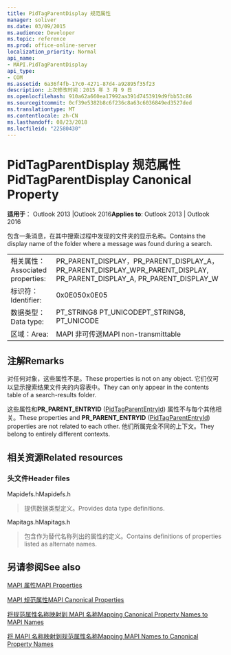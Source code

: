 ```yaml
---
title: PidTagParentDisplay 规范属性
manager: soliver
ms.date: 03/09/2015
ms.audience: Developer
ms.topic: reference
ms.prod: office-online-server
localization_priority: Normal
api_name:
- MAPI.PidTagParentDisplay
api_type:
- COM
ms.assetid: 6a36f4fb-17c0-4271-87d4-a92895f35f23
description: 上次修改时间：2015 年 3 月 9 日
ms.openlocfilehash: 910a62a660ea17992aa391d7453919d9fbb53c86
ms.sourcegitcommit: 0cf39e5382b8c6f236c8a63c6036849ed3527ded
ms.translationtype: MT
ms.contentlocale: zh-CN
ms.lasthandoff: 08/23/2018
ms.locfileid: "22580430"
---
```

# <a name="pidtagparentdisplay-canonical-property"></a><span data-ttu-id="2002f-103">PidTagParentDisplay 规范属性</span><span class="sxs-lookup"><span data-stu-id="2002f-103">PidTagParentDisplay Canonical Property</span></span>

  
  
<span data-ttu-id="2002f-104">**适用于**： Outlook 2013 |Outlook 2016</span><span class="sxs-lookup"><span data-stu-id="2002f-104">**Applies to**: Outlook 2013 | Outlook 2016</span></span> 
  
<span data-ttu-id="2002f-105">包含一条消息，在其中搜索过程中发现的文件夹的显示名称。</span><span class="sxs-lookup"><span data-stu-id="2002f-105">Contains the display name of the folder where a message was found during a search.</span></span>
  
|||
|:-----|:-----|
|<span data-ttu-id="2002f-106">相关属性：</span><span class="sxs-lookup"><span data-stu-id="2002f-106">Associated properties:</span></span>  <br/> |<span data-ttu-id="2002f-107">PR_PARENT_DISPLAY，PR_PARENT_DISPLAY_A，PR_PARENT_DISPLAY_W</span><span class="sxs-lookup"><span data-stu-id="2002f-107">PR_PARENT_DISPLAY, PR_PARENT_DISPLAY_A, PR_PARENT_DISPLAY_W</span></span>  <br/> |
|<span data-ttu-id="2002f-108">标识符：</span><span class="sxs-lookup"><span data-stu-id="2002f-108">Identifier:</span></span>  <br/> |<span data-ttu-id="2002f-109">0x0E05</span><span class="sxs-lookup"><span data-stu-id="2002f-109">0x0E05</span></span>  <br/> |
|<span data-ttu-id="2002f-110">数据类型：</span><span class="sxs-lookup"><span data-stu-id="2002f-110">Data type:</span></span>  <br/> |<span data-ttu-id="2002f-111">PT_STRING8 PT_UNICODE</span><span class="sxs-lookup"><span data-stu-id="2002f-111">PT_STRING8, PT_UNICODE</span></span>  <br/> |
|<span data-ttu-id="2002f-112">区域：</span><span class="sxs-lookup"><span data-stu-id="2002f-112">Area:</span></span>  <br/> |<span data-ttu-id="2002f-113">MAPI 非可传送</span><span class="sxs-lookup"><span data-stu-id="2002f-113">MAPI non-transmittable</span></span>  <br/> |
   
## <a name="remarks"></a><span data-ttu-id="2002f-114">注解</span><span class="sxs-lookup"><span data-stu-id="2002f-114">Remarks</span></span>

<span data-ttu-id="2002f-115">对任何对象，这些属性不是。</span><span class="sxs-lookup"><span data-stu-id="2002f-115">These properties is not on any object.</span></span> <span data-ttu-id="2002f-116">它们仅可以显示搜索结果文件夹的内容表中。</span><span class="sxs-lookup"><span data-stu-id="2002f-116">They can only appear in the contents table of a search-results folder.</span></span>
  
<span data-ttu-id="2002f-117">这些属性和**PR_PARENT_ENTRYID** ([PidTagParentEntryId](pidtagparententryid-canonical-property.md)) 属性不与每个其他相关。</span><span class="sxs-lookup"><span data-stu-id="2002f-117">These properties and **PR_PARENT_ENTRYID** ([PidTagParentEntryId](pidtagparententryid-canonical-property.md)) properties are not related to each other.</span></span> <span data-ttu-id="2002f-118">他们所属完全不同的上下文。</span><span class="sxs-lookup"><span data-stu-id="2002f-118">They belong to entirely different contexts.</span></span>
  
## <a name="related-resources"></a><span data-ttu-id="2002f-119">相关资源</span><span class="sxs-lookup"><span data-stu-id="2002f-119">Related resources</span></span>

### <a name="header-files"></a><span data-ttu-id="2002f-120">头文件</span><span class="sxs-lookup"><span data-stu-id="2002f-120">Header files</span></span>

<span data-ttu-id="2002f-121">Mapidefs.h</span><span class="sxs-lookup"><span data-stu-id="2002f-121">Mapidefs.h</span></span>
  
> <span data-ttu-id="2002f-122">提供数据类型定义。</span><span class="sxs-lookup"><span data-stu-id="2002f-122">Provides data type definitions.</span></span>
    
<span data-ttu-id="2002f-123">Mapitags.h</span><span class="sxs-lookup"><span data-stu-id="2002f-123">Mapitags.h</span></span>
  
> <span data-ttu-id="2002f-124">包含作为替代名称列出的属性的定义。</span><span class="sxs-lookup"><span data-stu-id="2002f-124">Contains definitions of properties listed as alternate names.</span></span>
    
## <a name="see-also"></a><span data-ttu-id="2002f-125">另请参阅</span><span class="sxs-lookup"><span data-stu-id="2002f-125">See also</span></span>



[<span data-ttu-id="2002f-126">MAPI 属性</span><span class="sxs-lookup"><span data-stu-id="2002f-126">MAPI Properties</span></span>](mapi-properties.md)
  
[<span data-ttu-id="2002f-127">MAPI 规范属性</span><span class="sxs-lookup"><span data-stu-id="2002f-127">MAPI Canonical Properties</span></span>](mapi-canonical-properties.md)
  
[<span data-ttu-id="2002f-128">将规范属性名称映射到 MAPI 名称</span><span class="sxs-lookup"><span data-stu-id="2002f-128">Mapping Canonical Property Names to MAPI Names</span></span>](mapping-canonical-property-names-to-mapi-names.md)
  
[<span data-ttu-id="2002f-129">将 MAPI 名称映射到规范属性名称</span><span class="sxs-lookup"><span data-stu-id="2002f-129">Mapping MAPI Names to Canonical Property Names</span></span>](mapping-mapi-names-to-canonical-property-names.md)

